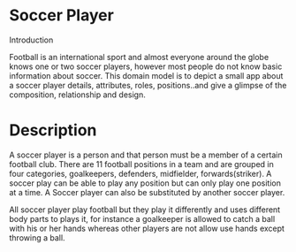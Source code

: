 # Soccer Player

Introduction

Football is an international sport and almost everyone around the globe knows one or two soccer players, however most people do not know basic information about soccer.  This domain model is to depict a small app about a soccer player details, attributes, roles, positions..and give a glimpse of the composition, relationship and design.

# Description

A soccer player is a person and that person must be a member of a certain football club. There are 11 football positions in a team and are grouped in four categories, goalkeepers, defenders, midfielder, forwards(striker). A soccer play can be able to play any position but can only play one position at a time. A Soccer player can also be substituted by another soccer player.

All soccer player play football but they play it differently and uses different body parts to plays it, for instance a goalkeeper is allowed to catch a ball with his or her hands whereas other players are not allow use hands except throwing a ball. 
